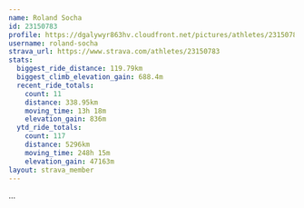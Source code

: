 ```yaml
---
name: Roland Socha
id: 23150783
profile: https://dgalywyr863hv.cloudfront.net/pictures/athletes/23150783/14745672/4/large.jpg
username: roland-socha
strava_url: https://www.strava.com/athletes/23150783
stats:
  biggest_ride_distance: 119.79km
  biggest_climb_elevation_gain: 688.4m
  recent_ride_totals:
    count: 11
    distance: 338.95km
    moving_time: 13h 18m
    elevation_gain: 836m
  ytd_ride_totals:
    count: 117
    distance: 5296km
    moving_time: 248h 15m
    elevation_gain: 47163m
layout: strava_member
--- 
```

...
